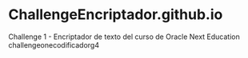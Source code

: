 # ChallengeEncriptador.github.io
Challenge 1 - Encriptador de texto del curso de Oracle Next Education
challengeonecodificadorg4
